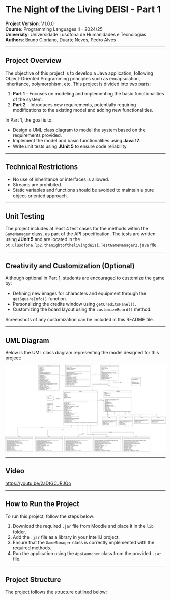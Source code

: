 # The Night of the Living DEISI - Part 1

**Project Version**: V1.0.0  
**Course**: Programming Languages II - 2024/25  
**University**: Universidade Lusófona de Humanidades e Tecnologias  
**Authors**: Bruno Cipriano, Duarte Neves, Pedro Alves

---

## Project Overview

The objective of this project is to develop a Java application, following Object-Oriented Programming principles such as encapsulation, inheritance, polymorphism, etc. This project is divided into two parts:

1. **Part 1** - Focuses on modeling and implementing the basic functionalities of the system.
2. **Part 2** - Introduces new requirements, potentially requiring modifications to the existing model and adding new functionalities.

In Part 1, the goal is to:
- Design a UML class diagram to model the system based on the requirements provided.
- Implement the model and basic functionalities using **Java 17**.
- Write unit tests using **JUnit 5** to ensure code reliability.

---

## Technical Restrictions

- No use of inheritance or interfaces is allowed.
- Streams are prohibited.
- Static variables and functions should be avoided to maintain a pure object-oriented approach.

---

## Unit Testing

The project includes at least 4 test cases for the methods within the `GameManager` class, as part of the API specification. The tests are written using **JUnit 5** and are located in the `pt.ulusofona.lp2.thenightofthelivingdeisi.TestGameManager2.java` file.

---

## Creativity and Customization (Optional)

Although optional in Part 1, students are encouraged to customize the game by:
- Defining new images for characters and equipment through the `getSquareInfo()` function.
- Personalizing the credits window using `getCreditsPanel()`.
- Customizing the board layout using the `customizeBoard()` method.

Screenshots of any customization can be included in this README file.

---

## UML Diagram

Below is the UML class diagram representing the model designed for this project:

![](diagrama2.png?raw=true "UML Class Diagram")

---

## Video

https://youtu.be/2aDtGCJRJQo

---

## How to Run the Project

To run this project, follow the steps below:
1. Download the required `.jar` file from Moodle and place it in the `lib` folder.
2. Add the `.jar` file as a library in your IntelliJ project.
3. Ensure that the `GameManager` class is correctly implemented with the required methods.
4. Run the application using the `AppLauncher` class from the provided `.jar` file.

---

## Project Structure

The project follows the structure outlined below:

